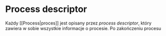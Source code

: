 # Process descriptor
Każdy [[Process|proces]] jest opisany przez *process descriptor*, który zawiera w sobie wszystkie informacje o procesie. Po zakończeniu procesu